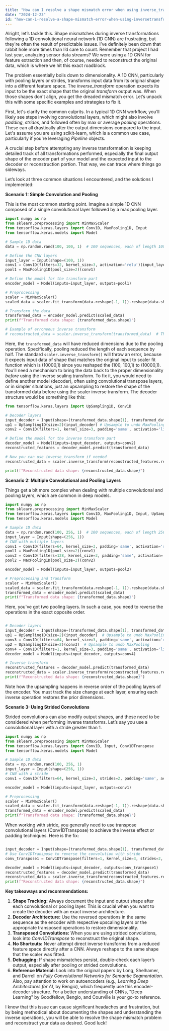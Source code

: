 ```yaml
---
title: "How can I resolve a shape mismatch error when using inverse_transform after a 1D CNN?"
date: "2024-12-23"
id: "how-can-i-resolve-a-shape-mismatch-error-when-using-inversetransform-after-a-1d-cnn"
---
```


Alright, let’s tackle this. Shape mismatches during inverse transformations following a 1D convolutional neural network (1D CNN) are frustrating, but they're often the result of predictable issues. I’ve definitely been down that rabbit hole more times than I’d care to count. Remember that project I had last year, analyzing sensor data streams? We were using a 1D CNN for feature extraction and then, of course, needed to reconstruct the original data, which is where we hit this exact roadblock.

The problem essentially boils down to dimensionality. A 1D CNN, particularly with pooling layers or strides, transforms input data from its original shape into a different feature space. The *inverse_transform* operation expects its input to be the exact shape that the original *transform* output was. When those shapes don't align, you get the dreaded mismatch error. Let’s unpack this with some specific examples and strategies to fix it.

First, let's clarify the common culprits. In a typical 1D CNN workflow, you’ll likely see steps involving convolutional layers, which might also involve *padding*, *strides*, and followed often by max or average *pooling* operations. These can all drastically alter the output dimensions compared to the input. Let's assume you are using scikit-learn, which is a common use case, particularly if you're leveraging *Pipeline* objects.

A crucial step before attempting any inverse transformation is keeping detailed track of all transformations performed, especially the final output shape of the encoder part of your model and the expected input to the decoder or reconstruction portion. That way, we can trace where things go sideways.

Let’s look at three common situations I encountered, and the solutions I implemented:

**Scenario 1: Simple Convolution and Pooling**

This is the most common starting point. Imagine a simple 1D CNN composed of a single convolutional layer followed by a max pooling layer.

```python
import numpy as np
from sklearn.preprocessing import MinMaxScaler
from tensorflow.keras.layers import Conv1D, MaxPooling1D, Input
from tensorflow.keras.models import Model

# Sample 1D data
data = np.random.rand(100, 100, 1)  # 100 sequences, each of length 100

# Define the CNN layers
input_layer = Input(shape=(100, 1))
conv1 = Conv1D(filters=32, kernel_size=3, activation='relu')(input_layer)
pool1 = MaxPooling1D(pool_size=2)(conv1)

# Define the model for the transform part
encoder_model = Model(inputs=input_layer, outputs=pool1)

# Preprocessing
scaler = MinMaxScaler()
scaled_data = scaler.fit_transform(data.reshape(-1, 1)).reshape(data.shape)

# Transform the data
transformed_data = encoder_model.predict(scaled_data)
print(f"Transformed data shape: {transformed_data.shape}")

# Example of erroneous inverse transform
# reconstructed_data = scaler.inverse_transform(transformed_data)  # This will cause error
```

Here, the `transformed_data` will have reduced dimensions due to the pooling operation. Specifically, pooling reduced the length of each sequence by half. The standard `scaler.inverse_transform()` will throw an error, because it expects input data of shape that matches the original input to scaler fit function which is (10000,1) since you reshaped the (100, 100,1) to (10000,1). You’ll need a mechanism to bring the data back to the proper dimensionality *before* using the inverse scaling transform.
To fix it, you would need to define another model (decoder), often using convolutional transpose layers, or in simpler situations, just an upsampling to restore the shape of the transformed data before using the scaler inverse transform. The decoder structure would be something like this:

```python
from tensorflow.keras.layers import UpSampling1D, Conv1D

# Decoder layers
input_decoder = Input(shape=(transformed_data.shape[1], transformed_data.shape[2]))
up1 = UpSampling1D(size=2)(input_decoder) # Upsample to undo MaxPooling
conv2 = Conv1D(filters=1, kernel_size=3, padding='same', activation='linear')(up1)  # Conv to reduce features

# Define the model for the inverse transform part
decoder_model = Model(inputs=input_decoder, outputs=conv2)
reconstructed_features = decoder_model.predict(transformed_data)

# Now you can use inverse_transform if needed
reconstructed_data = scaler.inverse_transform(reconstructed_features.reshape(-1, 1)).reshape(data.shape)

print(f"Reconstructed data shape: {reconstructed_data.shape}")

```

**Scenario 2: Multiple Convolutional and Pooling Layers**

Things get a bit more complex when dealing with multiple convolutional and pooling layers, which are common in deep models.

```python
import numpy as np
from sklearn.preprocessing import MinMaxScaler
from tensorflow.keras.layers import Conv1D, MaxPooling1D, Input, UpSampling1D
from tensorflow.keras.models import Model

# Sample 1D data
data = np.random.rand(100, 256, 1)  # 100 sequences, each of length 256
input_layer = Input(shape=(256, 1))
# CNN with multiple layers
conv1 = Conv1D(filters=64, kernel_size=3, padding='same', activation='relu')(input_layer)
pool1 = MaxPooling1D(pool_size=2)(conv1)
conv2 = Conv1D(filters=128, kernel_size=3, padding='same', activation='relu')(pool1)
pool2 = MaxPooling1D(pool_size=2)(conv2)

encoder_model = Model(inputs=input_layer, outputs=pool2)

# Preprocessing and transform
scaler = MinMaxScaler()
scaled_data = scaler.fit_transform(data.reshape(-1, 1)).reshape(data.shape)
transformed_data = encoder_model.predict(scaled_data)
print(f"Transformed data shape: {transformed_data.shape}")

```

Here, you've got two pooling layers. In such a case, you need to reverse the operations in the exact opposite order.

```python

# Decoder layers
input_decoder = Input(shape=(transformed_data.shape[1], transformed_data.shape[2]))
up1 = UpSampling1D(size=2)(input_decoder)  # Upsample to undo MaxPooling
conv3 = Conv1D(filters=64, kernel_size=3, padding='same', activation='relu')(up1) #restore features
up2 = UpSampling1D(size=2)(conv3)  # Upsample to undo MaxPooling
conv4 = Conv1D(filters=1, kernel_size=3, padding='same', activation='linear')(up2) #reduce to one feature
decoder_model = Model(inputs=input_decoder, outputs=conv4)

# Inverse transform
reconstructed_features = decoder_model.predict(transformed_data)
reconstructed_data = scaler.inverse_transform(reconstructed_features.reshape(-1, 1)).reshape(data.shape)
print(f"Reconstructed data shape: {reconstructed_data.shape}")

```

Note how the upsampling happens in reverse order of the pooling layers of the encoder. You must track the size change at each layer, ensuring each inverse operation restores the prior dimensions.

**Scenario 3: Using Strided Convolutions**

Strided convolutions can also modify output shapes, and these need to be considered when performing inverse transforms. Let’s say you use a convolutional layer with a stride greater than 1.

```python
import numpy as np
from sklearn.preprocessing import MinMaxScaler
from tensorflow.keras.layers import Conv1D, Input, Conv1DTranspose
from tensorflow.keras.models import Model

# Sample 1D data
data = np.random.rand(100, 256, 1)
input_layer = Input(shape=(256, 1))
# CNN with a stride
conv1 = Conv1D(filters=64, kernel_size=3, strides=2, padding='same', activation='relu')(input_layer)

encoder_model = Model(inputs=input_layer, outputs=conv1)

# Preprocessing
scaler = MinMaxScaler()
scaled_data = scaler.fit_transform(data.reshape(-1, 1)).reshape(data.shape)
transformed_data = encoder_model.predict(scaled_data)
print(f"Transformed data shape: {transformed_data.shape}")

```

When working with stride, you generally need to use transpose convolutional layers (Conv1DTranspose) to achieve the inverse effect or padding techniques. Here is the fix:

```python

input_decoder = Input(shape=(transformed_data.shape[1], transformed_data.shape[2]))
# Use Conv1DTranspose to reverse the convolution with stride
conv_transpose1 = Conv1DTranspose(filters=1, kernel_size=3, strides=2, padding='same', activation='linear')(input_decoder)

decoder_model = Model(inputs=input_decoder, outputs=conv_transpose1)
reconstructed_features = decoder_model.predict(transformed_data)
reconstructed_data = scaler.inverse_transform(reconstructed_features.reshape(-1, 1)).reshape(data.shape)
print(f"Reconstructed data shape: {reconstructed_data.shape}")
```
**Key takeaways and recommendations:**

1.  **Shape Tracking:** Always document the input and output shape after each convolutional or pooling layer. This is crucial when you want to create the decoder with an exact inverse architecture.
2.  **Decoder Architecture:** Use the reversed operations in the same sequence as the encoder with respective upscaling layers or the appropriate transposed operations to restore dimensionality.
3.  **Transposed Convolutions:** When you are using strided convolutions, look into *Conv1DTranspose* to reconstruct the original shape.
4.  **No Shortcuts:** Never attempt direct inverse transforms from a reduced feature space directly after a CNN. Always reshape to the same shape that the scaler was fitted.
5.  **Debugging:** If shape mismatches persist, double-check each layer’s output, especially after pooling or strided convolutions.
6.  **Reference Material:** Look into the original papers by Long, Shelhamer, and Darrell on *Fully Convolutional Networks for Semantic Segmentation*. Also, pay attention to work on autoencoders (e.g., *Learning Deep Architectures for AI*, by Bengio), which frequently use this encoder-decoder structure. For a better understanding of CNNs, "Deep Learning" by Goodfellow, Bengio, and Courville is your go-to reference.

I know that this issue can cause significant headaches and frustration, but by being methodical about documenting the shapes and understanding the inverse operations, you will be able to resolve the shape mismatch problem and reconstruct your data as desired. Good luck!
